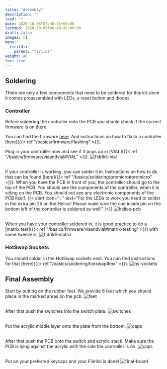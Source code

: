 ```yaml
---
title: "Assembly"
description: ""
lead: ""
date: 2020-10-06T08:48:45+00:00
lastmod: 2020-10-06T08:48:45+00:00
draft: false
images: []
menu:
  firildi:
    parent: "firildi"
weight: 40
toc: true
---
```


## Soldering

There are only a few components that need to be soldered for this kit since it comes preassembled with LEDs, a reset button and diodes.

### Controller

Before soldering the controller onto the PCB you should check if the correct firmware is on there.

You can find the firmware <a href="https://files.keeb.supply/firmware/Fidrildi/" >here<a>. And instructions on how to flash a controller [here]({{< ref "/basics/firmware/flashing" >}}).

Plug in your controller now and see if it pops up in [VIAL]({{< ref "/basics/firmware/viaandvial#VIAL" >}}).
![fidrildi-vial](fidrildi-vial.png)

<br>If your controller is working, you can solder it in. Instructions on how to do that can be found [here]({{< ref "/basics/soldering/promicro#promicro" >}}). When you have the PCB in front of you, the controller should go to the top of the PCB. You should see the components of the controller, when it is sitting on the PCB. You should not see any electronic components of the PCB itself.
{{< alert icon="💡" text="For the LEDs to work you need to solder in the extra pin 25 on the Helios! Please make sure the one inside pin on the bottom left of the controller is soldered as well." />}}
![helios-pcb](helios-pcb.png)

<br>When you have your controller soldered in, it is good practice to do a [matrix test]({{< ref "/basics/firmware/viaandvial#matrix-testing" >}}) with some tweezers.
![fidrildi-matrix](fidrildi-matrix.png)

### HotSwap Sockets

You should solder in the HotSwap sockets next. You can find instructions for that [here]({{< ref "/basics/soldering/hotswap#mx" >}}).
![hs-sockets](hs-sockets-pcb.png)

## Final Assembly

Start by putting on the rubber feet. We provide 6 feet which you should place in the marked areas on the pcb.
![feet](feet-pcb.png)

<br>After that push the switches into the switch plate.
![switches](plate-switch-stack.png)

<br>Put the acrylic middle layer onto the plate from the bottom.
![caps](acryl-stack.png)

<br>After that push the PCB onto the switch and acrylic stack. Make sure the PCB is lying against the acrylic with the side the controller is on.
![caps](final-stack.png)

<br>Put on your preferred keycaps and your Fiðrildi is done!
![final-board](final-board.png)
